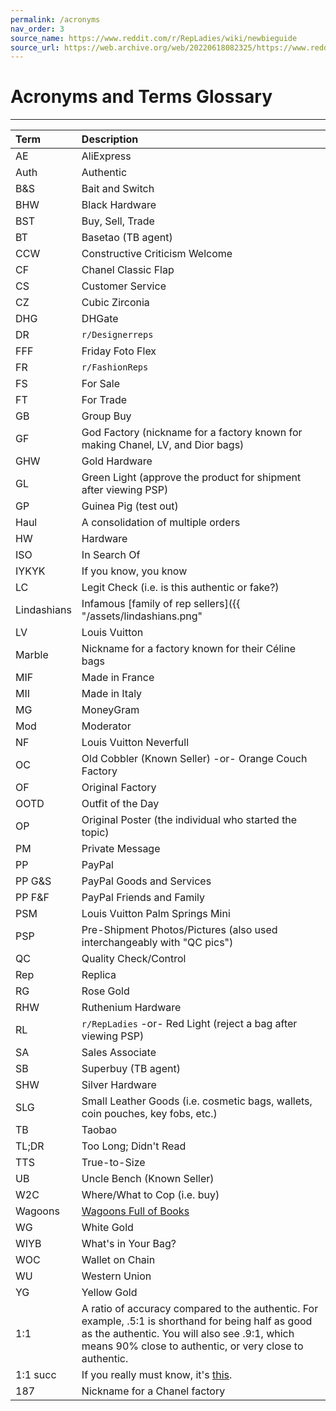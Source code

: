 ```yaml
---
permalink: /acronyms
nav_order: 3
source_name: https://www.reddit.com/r/RepLadies/wiki/newbieguide
source_url: https://web.archive.org/web/20220618082325/https://www.reddit.com/r/RepLadies/wiki/newbieguide
---
```

# Acronyms and Terms Glossary

---

| Term | Description |
|:-------------|:------------------|
| AE | AliExpress |
| Auth | Authentic |
| B&S | Bait and Switch |
| BHW | Black Hardware |
| BST | Buy, Sell, Trade |
| BT | Basetao (TB agent) |
| CCW | Constructive Criticism Welcome |
| CF | Chanel Classic Flap |
| CS | Customer Service |
| CZ | Cubic Zirconia |
| DHG | DHGate |
| DR | `r/Designerreps` |
| FFF | Friday Foto Flex |
| FR | `r/FashionReps` |
| FS | For Sale |
| FT | For Trade |
| GB | Group Buy |
| GF | God Factory (nickname for a factory known for making Chanel, LV, and Dior bags) |
| GHW | Gold Hardware |
| GL | Green Light (approve the product for shipment after viewing PSP) |
| GP | Guinea Pig (test out) |
| Haul | A consolidation of multiple orders |
| HW | Hardware |
| ISO | In Search Of |
| IYKYK | If you know, you know |
| LC | Legit Check (i.e. is this authentic or fake?) |
| Lindashians | Infamous [family of rep sellers]({{ "/assets/lindashians.png" | absolute_url }}) |
| LV | Louis Vuitton |
| Marble | Nickname for a factory known for their Céline bags |
| MIF | Made in France |
| MII | Made in Italy |
| MG | MoneyGram |
| Mod | Moderator |
| NF | Louis Vuitton Neverfull |
| OC | Old Cobbler (Known Seller) -or- Orange Couch Factory |
| OF | Original Factory |
| OOTD | Outfit of the Day |
| OP | Original Poster (the individual who started the topic) |
| PM | Private Message |
| PP | PayPal |
| PP G&S | PayPal Goods and Services |
| PP F&F | PayPal Friends and Family |
| PSM | Louis Vuitton Palm Springs Mini |
| PSP | Pre-Shipment Photos/Pictures (also used interchangeably with "QC pics") |
| QC | Quality Check/Control |
| Rep | Replica |
| RG | Rose Gold |
| RHW | Ruthenium Hardware |
| RL | `r/RepLadies` -or- Red Light (reject a bag after viewing PSP) |
| SA | Sales Associate |
| SB | Superbuy (TB agent) |
| SHW | Silver Hardware |
| SLG | Small Leather Goods (i.e. cosmetic bags, wallets, coin pouches, key fobs, etc.) |
| TB | Taobao |
| TL;DR | Too Long; Didn't Read |
| TTS | True-to-Size |
| UB | Uncle Bench (Known Seller) |
| W2C | Where/What to Cop (i.e. buy) |
| Wagoons | [Wagoons Full of Books](https://www.unddit.com/r/RepLadies/comments/905q66/qclc_hermes_b30_from_uncle_bench_psp/e2odwe7/) |
| WG | White Gold |
| WIYB | What's in Your Bag? |
| WOC | Wallet on Chain |
| WU | Western Union |
| YG | Yellow Gold |
| 1:1 | A ratio of accuracy compared to the authentic. For example, .5:1 is shorthand for being half as good as the authentic. You will also see .9:1, which means 90% close to authentic, or very close to authentic. |
| 1:1 succ | If you really must know, it's [this](https://www.reddit.com/r/FashionReps/comments/5c7reo/dumb_question_dont_upvote_what_is_11_succ/).  |
| 187 | Nickname for a Chanel factory |
